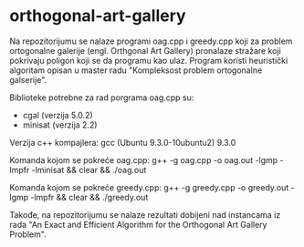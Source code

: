 # orthogonal-art-gallery

Na repozitorijumu se nalaze programi oag.cpp i greedy.cpp koji za problem ortogonalne galerije (engl. Orthgonal Art Gallery) pronalaze stražare koji pokrivaju poligon koji se da programu kao ulaz. Program koristi heuristički algoritam opisan u master radu "Kompleksost problem ortogonalne galserije".

Biblioteke potrebne za rad porgrama oag.cpp su:
- cgal (verzija 5.0.2)
- minisat (verzija 2.2)

Verzija c++ kompajlera: gcc (Ubuntu 9.3.0-10ubuntu2) 9.3.0

Komanda kojom se pokreće oag.cpp:
g++ -g oag.cpp -o oag.out -lgmp -lmpfr -lminisat && clear && ./oag.out

Komanda kojom se pokreće greedy.cpp:
g++ -g greedy.cpp -o greedy.out -lgmp -lmpfr && clear && ./greedy.out

Takođe, na repozitorijumu se nalaze rezultati dobijeni nad instancama iz rada "An Exact and Efficient Algorithm for the Orthogonal Art Gallery Problem".
